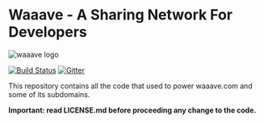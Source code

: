 Waaave - A Sharing Network For Developers
=========================================

![waaave logo](http://i.imgur.com/Cwo0ho2.png)

[![Build Status](https://travis-ci.org/waaave/waaave-web.svg?branch=master)](https://travis-ci.org/waaave/waaave-web) [![Gitter](https://badges.gitter.im/Join%20Chat.svg)](https://gitter.im/waaave/waaave-web?utm_source=badge&utm_medium=badge&utm_campaign=pr-badge&utm_content=badge)

This repository contains all the code that used to power waaave.com and some of its subdomains.

**Important: read LICENSE.md before proceeding any change to the code.**
